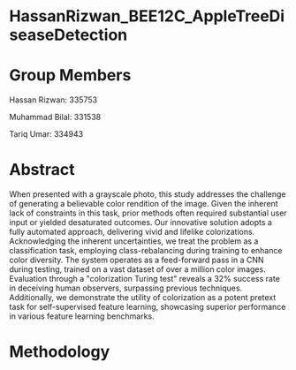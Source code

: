 # HassanRizwan_BEE12C_AppleTreeDiseaseDetection

# Group Members

Hassan Rizwan:   335753

Muhammad Bilal: 331538

Tariq Umar: 334943
 
# Abstract

When presented with a grayscale photo, this study addresses the challenge of generating a believable color rendition of the image. Given the inherent lack of constraints in this task, prior methods often required substantial user input or yielded desaturated outcomes. Our innovative solution adopts a fully automated approach, delivering vivid and lifelike colorizations. Acknowledging the inherent uncertainties, we treat the problem as a classification task, employing class-rebalancing during training to enhance color diversity. The system operates as a feed-forward pass in a CNN during testing, trained on a vast dataset of over a million color images. Evaluation through a "colorization Turing test" reveals a 32% success rate in deceiving human observers, surpassing previous techniques. Additionally, we demonstrate the utility of colorization as a potent pretext task for self-supervised feature learning, showcasing superior performance in various feature learning benchmarks.

# Methodology

